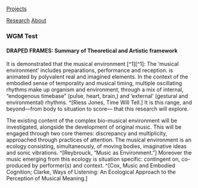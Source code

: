 <!-- NAV for all headers !-->
[Projects](https://paulabbott.net/index.html)
<!--[Future](https://paulabbott.net/future/)!-->
[Research](https://paulabbott.net/research/)
[About](https://paulabbott.net/about/)
<!-- end nav! -->

### WGM Test  

<div id="about-text" markdown="1">

#### DRAPED FRAMES: Summary of Theoretical and Artistic framework

It is demonstrated that the musical environment [^1][^1]: The ‘musical environment’ includes preparations, performance and reception. is animated by polyvalent real and imagined elements. In the context of the embodied sense of temporality and musical timing, multiple oscillating rhythms make up organism and environment, through a mix of internal, “endogenous timebase” (pulse, heart, brain,) and ‘external’ (gestural and environmental) rhythms. ^[Riess Jones, Time Will Tell.] It is this range, and beyond—from body to situation to score— that this research will explore.

The existing content of the complex bio-musical environment will be investigated, alongside the development of original music. This will be engaged through two core themes: discrepancy and multiplicity, approached through practices of attention. The musical environment is an ecology consisting, simultaneously, of moving bodies, imaginative ideas and sonic vibrations. ^[Reybrouck, “Music as Environment.”] Moreover the music emerging from this ecology is situation specific: contingent on, co-produced by performer(s) and context. ^[Cox, Music and Embodied Cognition; Clarke, Ways of Listening: An Ecological Approach to the Perception of Musical Meaning.]

</div>  
